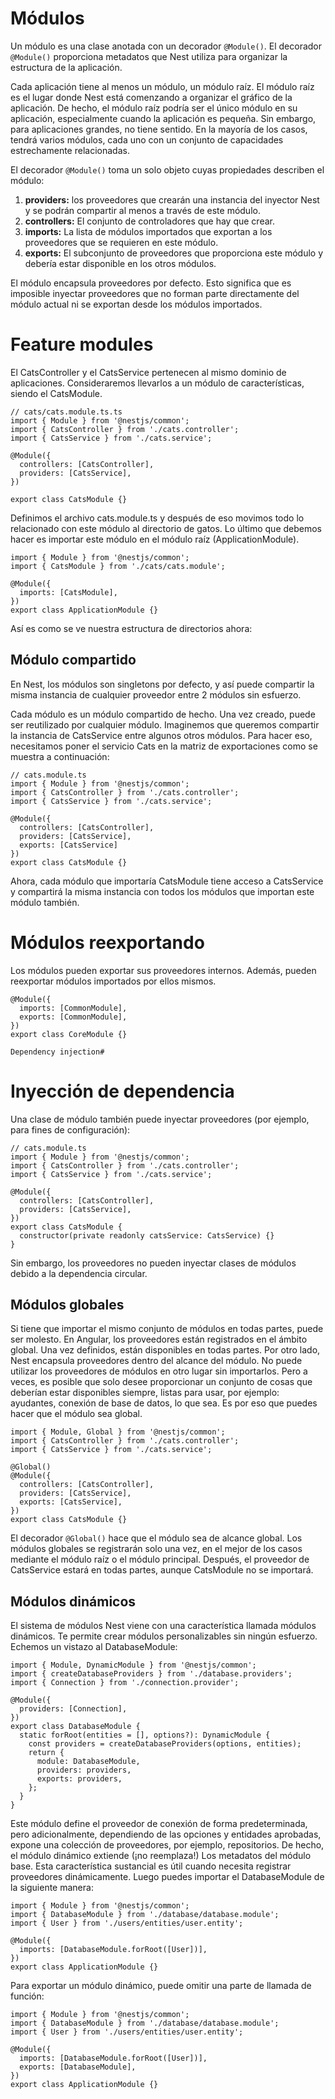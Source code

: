 # **Módulos**

Un módulo es una clase anotada con un decorador `@Module()`. El decorador `@Module()` proporciona metadatos que Nest utiliza para organizar la estructura de la aplicación.

Cada aplicación tiene al menos un módulo, un módulo raíz. El módulo raíz es el lugar donde Nest está comenzando a organizar el gráfico de la aplicación. De hecho, el módulo raíz podría ser el único módulo en su aplicación, especialmente cuando la aplicación es pequeña. Sin embargo, para aplicaciones grandes, no tiene sentido. En la mayoría de los casos, tendrá varios módulos, cada uno con un conjunto de capacidades estrechamente relacionadas.

El decorador `@Module()` toma un solo objeto cuyas propiedades describen el módulo:

1.  **providers:** los proveedores que crearán una instancia del inyector Nest y se podrán compartir al menos a través de este módulo.
2.  **controllers:** El conjunto de controladores que hay que crear.
3.  **imports:** La lista de módulos importados que exportan a los proveedores que se requieren en este módulo.
4.  **exports:** El subconjunto de proveedores que proporciona este módulo y debería estar disponible en los otros módulos.

El módulo encapsula proveedores por defecto. Esto significa que es imposible inyectar proveedores que no forman parte directamente del módulo actual ni se exportan desde los módulos importados.

# Feature modules

El CatsController y el CatsService pertenecen al mismo dominio de aplicaciones. Consideraremos llevarlos a un módulo de características, siendo el CatsModule.

```JS
// cats/cats.module.ts.ts
import { Module } from '@nestjs/common';
import { CatsController } from './cats.controller';
import { CatsService } from './cats.service';

@Module({
  controllers: [CatsController],
  providers: [CatsService],
})

export class CatsModule {}
```

Definimos el archivo cats.module.ts y después de eso movimos todo lo relacionado con este módulo al directorio de gatos. Lo último que debemos hacer es importar este módulo en el módulo raíz (ApplicationModule).

```JS
import { Module } from '@nestjs/common';
import { CatsModule } from './cats/cats.module';

@Module({
  imports: [CatsModule],
})
export class ApplicationModule {}
```

Así es como se ve nuestra estructura de directorios ahora:

## Módulo compartido

En Nest, los módulos son singletons por defecto, y así puede compartir la misma instancia de cualquier proveedor entre 2 módulos sin esfuerzo.

Cada módulo es un módulo compartido de hecho. Una vez creado, puede ser reutilizado por cualquier módulo. Imaginemos que queremos compartir la instancia de CatsService entre algunos otros módulos. Para hacer eso, necesitamos poner el servicio Cats en la matriz de exportaciones como se muestra a continuación:

```JS
// cats.module.ts
import { Module } from '@nestjs/common';
import { CatsController } from './cats.controller';
import { CatsService } from './cats.service';

@Module({
  controllers: [CatsController],
  providers: [CatsService],
  exports: [CatsService]
})
export class CatsModule {}
```

Ahora, cada módulo que importaría CatsModule tiene acceso a CatsService y compartirá la misma instancia con todos los módulos que importan este módulo también.

# Módulos reexportando

Los módulos pueden exportar sus proveedores internos. Además, pueden reexportar módulos importados por ellos mismos.

```JS
@Module({
  imports: [CommonModule],
  exports: [CommonModule],
})
export class CoreModule {}

Dependency injection#
```

# Inyección de dependencia

Una clase de módulo también puede inyectar proveedores (por ejemplo, para fines de configuración):

```JS
// cats.module.ts
import { Module } from '@nestjs/common';
import { CatsController } from './cats.controller';
import { CatsService } from './cats.service';

@Module({
  controllers: [CatsController],
  providers: [CatsService],
})
export class CatsModule {
  constructor(private readonly catsService: CatsService) {}
}
```

Sin embargo, los proveedores no pueden inyectar clases de módulos debido a la dependencia circular.

## Módulos globales

Si tiene que importar el mismo conjunto de módulos en todas partes, puede ser molesto. En Angular, los proveedores están registrados en el ámbito global. Una vez definidos, están disponibles en todas partes. Por otro lado, Nest encapsula proveedores dentro del alcance del módulo. No puede utilizar los proveedores de módulos en otro lugar sin importarlos. Pero a veces, es posible que solo desee proporcionar un conjunto de cosas que deberían estar disponibles siempre, listas para usar, por ejemplo: ayudantes, conexión de base de datos, lo que sea. Es por eso que puedes hacer que el módulo sea global.

```JS
import { Module, Global } from '@nestjs/common';
import { CatsController } from './cats.controller';
import { CatsService } from './cats.service';

@Global()
@Module({
  controllers: [CatsController],
  providers: [CatsService],
  exports: [CatsService],
})
export class CatsModule {}
```

El decorador `@Global()` hace que el módulo sea de alcance global. Los módulos globales se registrarán solo una vez, en el mejor de los casos mediante el módulo raíz o el módulo principal. Después, el proveedor de CatsService estará en todas partes, aunque CatsModule no se importará.

## Módulos dinámicos

El sistema de módulos Nest viene con una característica llamada módulos dinámicos. Te permite crear módulos personalizables sin ningún esfuerzo. Echemos un vistazo al DatabaseModule:

```JS
import { Module, DynamicModule } from '@nestjs/common';
import { createDatabaseProviders } from './database.providers';
import { Connection } from './connection.provider';

@Module({
  providers: [Connection],
})
export class DatabaseModule {
  static forRoot(entities = [], options?): DynamicModule {
    const providers = createDatabaseProviders(options, entities);
    return {
      module: DatabaseModule,
      providers: providers,
      exports: providers,
    };
  }
}
```

Este módulo define el proveedor de conexión de forma predeterminada, pero adicionalmente, dependiendo de las opciones y entidades aprobadas, expone una colección de proveedores, por ejemplo, repositorios. De hecho, el módulo dinámico extiende (¡no reemplaza!) Los metadatos del módulo base. Esta característica sustancial es útil cuando necesita registrar proveedores dinámicamente. Luego puedes importar el DatabaseModule de la siguiente manera:

```JS
import { Module } from '@nestjs/common';
import { DatabaseModule } from './database/database.module';
import { User } from './users/entities/user.entity';

@Module({
  imports: [DatabaseModule.forRoot([User])],
})
export class ApplicationModule {}
```

Para exportar un módulo dinámico, puede omitir una parte de llamada de función:

```JS
import { Module } from '@nestjs/common';
import { DatabaseModule } from './database/database.module';
import { User } from './users/entities/user.entity';

@Module({
  imports: [DatabaseModule.forRoot([User])],
  exports: [DatabaseModule],
})
export class ApplicationModule {}
```